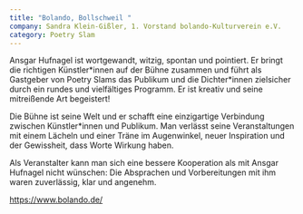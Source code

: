 ```yaml
---
title: "Bolando, Bollschweil "
company: Sandra Klein-Gißler, 1. Vorstand bolando-Kulturverein e.V.
category: Poetry Slam
---
```

Ansgar Hufnagel ist wortgewandt, witzig, spontan und pointiert. Er bringt die richtigen Künstler\*innen auf der Bühne zusammen und führt als Gastgeber von Poetry Slams das Publikum und die Dichter\*innen zielsicher durch ein rundes und vielfältiges Programm. Er ist kreativ und seine mitreißende Art begeistert!

Die Bühne ist seine Welt und er schafft eine einzigartige Verbindung zwischen Künstler*innen und Publikum. Man verlässt seine Veranstaltungen mit einem Lächeln und einer Träne im Augenwinkel, neuer Inspiration und der Gewissheit, dass Worte Wirkung haben.

Als Veranstalter kann man sich eine bessere Kooperation als mit Ansgar Hufnagel nicht wünschen: Die Absprachen und Vorbereitungen mit ihm waren zuverlässig, klar und angenehm.

https://www.bolando.de/